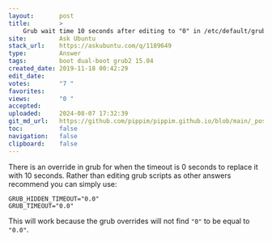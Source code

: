 ```yaml
---
layout:       post
title:        >
    Grub wait time 10 seconds after editing to "0" in /etc/default/grub?
site:         Ask Ubuntu
stack_url:    https://askubuntu.com/q/1189649
type:         Answer
tags:         boot dual-boot grub2 15.04
created_date: 2019-11-18 00:42:29
edit_date:    
votes:        "7 "
favorites:    
views:        "0 "
accepted:     
uploaded:     2024-08-07 17:32:39
git_md_url:   https://github.com/pippim/pippim.github.io/blob/main/_posts/2019/2019-11-18-Grub-wait-time-10-seconds-after-editing-to-_0_-in-_etc_default_grub_.md
toc:          false
navigation:   false
clipboard:    false
---
```


There is an override in grub for when the timeout is 0 seconds to replace it with 10 seconds. Rather than editing grub scripts as other answers recommend you can simply use:

``` 
GRUB_HIDDEN_TIMEOUT="0.0"
GRUB_TIMEOUT="0.0"
```

This will work because the grub overrides will not find `"0"` to be equal to `"0.0"`.
